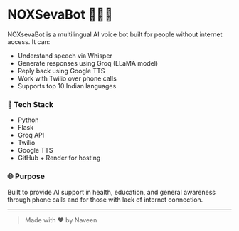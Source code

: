 # NOXSevaBot 🤖🇮🇳

NOXsevaBot is a multilingual AI voice bot built for people without internet access. It can:

- Understand speech via Whisper
- Generate responses using Groq (LLaMA model)
- Reply back using Google TTS
- Work with Twilio over phone calls
- Supports top 10 Indian languages

### 🔧 Tech Stack
- Python
- Flask
- Groq API
- Twilio
- Google TTS
- GitHub + Render for hosting

### 🌐 Purpose
Built to provide AI support in health, education, and general awareness through phone calls and for those with lack of internet connection.

---

> Made with ❤️ by Naveen